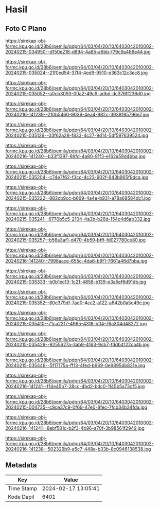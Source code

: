 # Hasil

## Foto C Plano

https://sirekap-obj-formc.kpu.go.id/28b6/pemilu/pdpr/64/03/04/20/10/6403042010002-20240215-034950--d150e218-d894-4a85-a6bb-f79c9a486e44.jpg

https://sirekap-obj-formc.kpu.go.id/28b6/pemilu/pdpr/64/03/04/20/10/6403042010002-20240215-035024--21f0ed54-37f4-4ed9-9510-e363c12c3ec8.jpg

https://sirekap-obj-formc.kpu.go.id/28b6/pemilu/pdpr/64/03/04/20/10/6403042010002-20240215-035052--a0cb3093-00a2-49c9-adbd-dc376ff236d0.jpg

https://sirekap-obj-formc.kpu.go.id/28b6/pemilu/pdpr/64/03/04/20/10/6403042010002-20240216-141239--210b5460-9036-4ea4-982c-3938195796e7.jpg

https://sirekap-obj-formc.kpu.go.id/28b6/pemilu/pdpr/64/03/04/20/10/6403042010002-20240215-035129--03f62a28-f833-4c27-9d14-5df597639524.jpg

https://sirekap-obj-formc.kpu.go.id/28b6/pemilu/pdpr/64/03/04/20/10/6403042010002-20240216-141240--b33f1297-89fd-4a80-91f3-e162a59d4bba.jpg

https://sirekap-obj-formc.kpu.go.id/28b6/pemilu/pdpr/64/03/04/20/10/6403042010002-20240215-035204--c74e7f62-f3cc-4c23-902f-943b965f9dca.jpg

https://sirekap-obj-formc.kpu.go.id/28b6/pemilu/pdpr/64/03/04/20/10/6403042010002-20240215-035222--882cb9cc-b669-4a4e-b931-a78a69584dc1.jpg

https://sirekap-obj-formc.kpu.go.id/28b6/pemilu/pdpr/64/03/04/20/10/6403042010002-20240215-035241--6770b5c5-2104-4a3b-b26d-154c4d6ab332.jpg

https://sirekap-obj-formc.kpu.go.id/28b6/pemilu/pdpr/64/03/04/20/10/6403042010002-20240215-035257--b56a3af1-d470-4b59-bfff-fd027780ce80.jpg

https://sirekap-obj-formc.kpu.go.id/28b6/pemilu/pdpr/64/03/04/20/10/6403042010002-20240216-141240--7998aace-655c-4da6-b9f1-7661a46d7bba.jpg

https://sirekap-obj-formc.kpu.go.id/28b6/pemilu/pdpr/64/03/04/20/10/6403042010002-20240215-035333--b0b1ec13-1c21-4858-b139-e3a5ef6d91db.jpg

https://sirekap-obj-formc.kpu.go.id/28b6/pemilu/pdpr/64/03/04/20/10/6403042010002-20240215-035352--80e379df-7ad0-4cc2-a122-a642b0a5c49e.jpg

https://sirekap-obj-formc.kpu.go.id/28b6/pemilu/pdpr/64/03/04/20/10/6403042010002-20240215-035410--71ca23f7-4965-4318-bff4-76a304d48272.jpg

https://sirekap-obj-formc.kpu.go.id/28b6/pemilu/pdpr/64/03/04/20/10/6403042010002-20240215-035429--9255627a-3ab9-4163-9cb7-fddb4122ca4b.jpg

https://sirekap-obj-formc.kpu.go.id/28b6/pemilu/pdpr/64/03/04/20/10/6403042010002-20240215-035448--5f17175a-ff13-4fed-b669-0e9895db831e.jpg

https://sirekap-obj-formc.kpu.go.id/28b6/pemilu/pdpr/64/03/04/20/10/6403042010002-20240216-141241--f14e45b7-38cc-4bd2-bdc0-1f45b5a73df5.jpg

https://sirekap-obj-formc.kpu.go.id/28b6/pemilu/pdpr/64/03/04/20/10/6403042010002-20240215-004725--c9ce37c9-0f69-47e0-8fec-7fcb34b34fda.jpg

https://sirekap-obj-formc.kpu.go.id/28b6/pemilu/pdpr/64/03/04/20/10/6403042010002-20240216-141241--8ebf581c-b2f3-4b96-a70f-3b98561f2949.jpg

https://sirekap-obj-formc.kpu.go.id/28b6/pemilu/pdpr/64/03/04/20/10/6403042010002-20240216-141238--502329b9-a5c7-448e-b33b-8c0946138538.jpg


## Metadata

| Key        | Value               |
| ---------- | ------------------- |
| Time Stamp | 2024-02-17 13:05:41 |
| Kode Dapil | 6401                |



